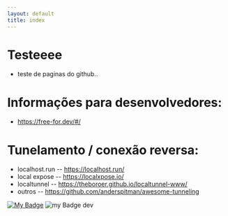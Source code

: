 ```yaml
---
layout: default
title: index
---
```


# Testeeee
- teste de paginas do github..

# Informações para desenvolvedores:
- https://free-for.dev/#/

# Tunelamento / conexão reversa:
- localhost.run -- https://localhost.run/
- local expose -- https://localxpose.io/
- localtunnel -- https://theboroer.github.io/localtunnel-www/
- outros -- https://github.com/anderspitman/awesome-tunneling


[![My Badge](https://img.shields.io/github/issues/marcelo-trier/marcelo-trier.github.io?label=issues)](https://github.com/marcelo-trier/marcelo-trier.github.io/issues)
![my Badge dev](https://img.shields.io/static/v1?label=status&message=em%20desenv)
